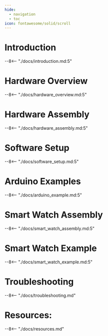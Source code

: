 ```yaml
---
hide:
  - navigation
  - toc
icon: fontawesome/solid/scroll
---
```


# Introduction
--8<-- "./docs/introduction.md:5"

# Hardware Overview
--8<-- "./docs/hardware_overview.md:5"

# Hardware Assembly
--8<-- "./docs/hardware_assembly.md:5"

# Software Setup
--8<-- "./docs/software_setup.md:5"

# Arduino Examples
--8<-- "./docs/arduino_example.md:5"

# Smart Watch Assembly

--8<-- "./docs/smart_watch_assembly.md:5"

# Smart Watch Example

--8<-- "./docs/smart_watch_example.md:5"

# Troubleshooting
--8<-- "./docs/troubleshooting.md"

# Resources:
--8<-- "./docs/resources.md"